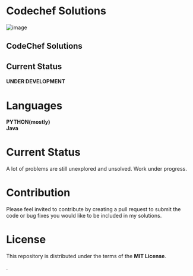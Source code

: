 # Codechef Solutions #



![image](https://user-images.githubusercontent.com/49322948/159158550-263bc175-f148-406a-b807-3c321437b46c.png)

## CodeChef Solutions ##

## Current Status #


#### UNDER DEVELOPMENT ####


# Languages #

**PYTHON(mostly)** <br>
**Java**


# Current Status #

A lot of problems are still unexplored and unsolved.
Work under progress.


# Contribution #

Please feel invited to contribute by creating a pull request to 
submit the code or bug fixes you would like to be included in my solutions.

# License #

This repository is distributed under the terms of the **MIT License**.


.
